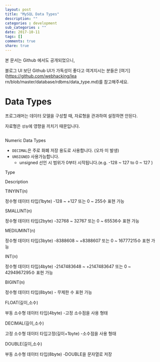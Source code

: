 ```yaml
---
layout: post
title: "MySQL Data Types"
description: ""
categories : development
sub_categories : ""
date: 2017-10-11
tags: []
comments: true
share: true
---
```


본 문서는 Github 에서도 공개되었으니,

블로그 UI 보단 Github UI가 가독성이 좋다고 여겨지시는 분들은 [여기](https://github.com/webhacking/lea
rn/blob/master/database/rdbms/data_type.md)를 참고해주세요.

# Data Types

프로그래머는 데이터 모델을 구성할 때, 자료형을 관과하여 설정하면 안된다.

자료형은 `성능`에 영향을 끼치기 때문입니다.

##

Numeric Data Types

  * `DECIMAL`은 주로 화폐 저장 용도로 사용합니다. (오차 미 발생)
  * `UNSIGNED` 사용가능합니다.
    * unsigned 선언 시 범위가 0부터 시작됩니다.(e.g. -128 ~ 127 to 0 ~ 127 )

Type

Description

TINYINT(n)

정수형 데이터 타입(1byte) -128 ~ +127 또는 0 ~ 255수 표현 가능

SMALLINT(n)

정수형 데이터 타입(2byte) -32768 ~ 32767 또는 0 ~ 65536수 표현 가능

MEDIUMINT(n)

정수형 데이터 타입(3byte) -8388608 ~ +8388607 또는 0 ~ 16777215수 표현 가능

INT(n)

정수형 데이터 타입(4byte) -2147483648 ~ +2147483647 또는 0 ~ 4294967295수 표현 가능

BIGINT(n)

정수형 데이터 타입(8byte) - 무제한 수 표현 가능

FLOAT(길이,소수)

부동 소수형 데이터 타입(4byte) -고정 소수점을 사용 형태

DECIMAL(길이,소수)

고정 소수형 데이터 타입고정(길이+1byte) -소수점을 사용 형태

DOUBLE(길이,소수)

부동 소수형 데이터 타입(8byte) -DOUBLE을 문자열로 저장

  

